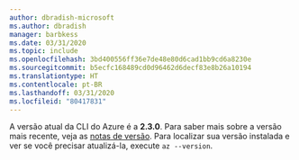 ```yaml
---
author: dbradish-microsoft
ms.author: dbradish
manager: barbkess
ms.date: 03/31/2020
ms.topic: include
ms.openlocfilehash: 3bd400556ff36e7de48e80d6cad1bb9cd6a8230e
ms.sourcegitcommit: b5ecfc168489cd0d96462d6decf83e8b26a10194
ms.translationtype: HT
ms.contentlocale: pt-BR
ms.lasthandoff: 03/31/2020
ms.locfileid: "80417831"
---
```

A versão atual da CLI do Azure é a __2.3.0__. Para saber mais sobre a versão mais recente, veja as [notas de versão](../release-notes-azure-cli.md). Para localizar sua versão instalada e ver se você precisar atualizá-la, execute `az --version`.

